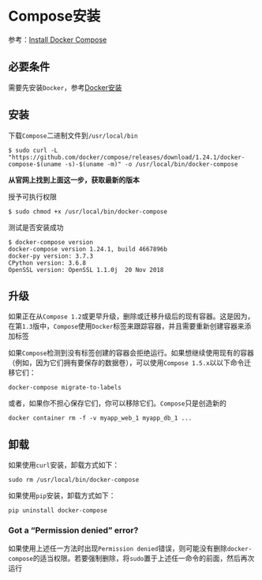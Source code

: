 
# Compose安装

参考：[Install Docker Compose](https://docs.docker.com/compose/install/)

## 必要条件

需要先安装`Docker`，参考[Docker安装](../basic/安装.md)

## 安装

下载`Compose`二进制文件到`/usr/local/bin`

```
$ sudo curl -L "https://github.com/docker/compose/releases/download/1.24.1/docker-compose-$(uname -s)-$(uname -m)" -o /usr/local/bin/docker-compose
```

**从官网上找到上面这一步，获取最新的版本**

授予可执行权限

```
$ sudo chmod +x /usr/local/bin/docker-compose
```

测试是否安装成功

```
$ docker-compose version
docker-compose version 1.24.1, build 4667896b
docker-py version: 3.7.3
CPython version: 3.6.8
OpenSSL version: OpenSSL 1.1.0j  20 Nov 2018
```

## 升级

如果正在从`Compose 1.2`或更早升级，删除或迁移升级后的现有容器。这是因为，在第`1.3`版中，`Compose`使用`Docker`标签来跟踪容器，并且需要重新创建容器来添加标签

如果`Compose`检测到没有标签创建的容器会拒绝运行。如果想继续使用现有的容器（例如，因为它们拥有要保存的数据卷），可以使用`Compose 1.5.x`以以下命令迁移它们：

```
docker-compose migrate-to-labels
```

或者，如果你不担心保存它们，你可以移除它们。`Compose`只是创造新的

```
docker container rm -f -v myapp_web_1 myapp_db_1 ...
```

## 卸载

如果使用`curl`安装，卸载方式如下：

```
sudo rm /usr/local/bin/docker-compose
```

如果使用`pip`安装，卸载方式如下：

```
pip uninstall docker-compose
```

### Got a “Permission denied” error?

如果使用上述任一方法时出现`Permission denied`错误，则可能没有删除`docker-compose`的适当权限。若要强制删除，将`sudo`置于上述任一命令的前面，然后再次运行